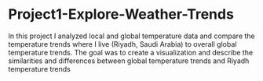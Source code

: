 # Project1-Explore-Weather-Trends
In this project I analyzed local and global temperature data and compare the temperature trends where I live (Riyadh, Saudi Arabia) to overall global temperature trends. The goal was to create a visualization and describe the similarities and differences between global temperature trends and Riyadh temperature trends
